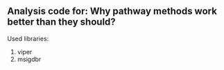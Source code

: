 ## Analysis code for: Why pathway methods work better than they should?


Used libraries:

1. viper
2. msigdbr

 
